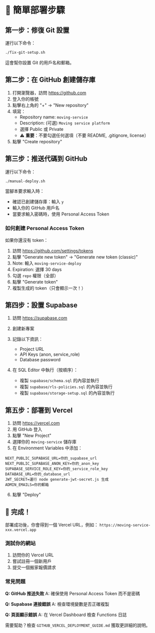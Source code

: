 # 🚀 簡單部署步驟

## 第一步：修復 Git 設置

運行以下命令：
```bash
./fix-git-setup.sh
```

這會幫你設置 Git 的用戶名和郵箱。

## 第二步：在 GitHub 創建儲存庫

1. 打開瀏覽器，訪問 https://github.com
2. 登入你的帳號
3. 點擊右上角的 "+" → "New repository"
4. 填寫：
   - Repository name: `moving-service`
   - Description: (可選) `Moving service platform`
   - 選擇 Public 或 Private
   - ⚠️ **重要**：不要勾選任何選項（不要 README, .gitignore, license）
5. 點擊 "Create repository"

## 第三步：推送代碼到 GitHub

運行以下命令：
```bash
./manual-deploy.sh
```

當腳本要求輸入時：
- 確認已創建儲存庫：輸入 `y`
- 輸入你的 GitHub 用戶名
- 當要求輸入密碼時，使用 Personal Access Token

### 如何創建 Personal Access Token

如果你還沒有 token：
1. 訪問 https://github.com/settings/tokens
2. 點擊 "Generate new token" → "Generate new token (classic)"
3. Note: 輸入 `moving-service-deploy`
4. Expiration: 選擇 30 days
5. 勾選 `repo` 權限（全部）
6. 點擊 "Generate token"
7. 複製生成的 token（只會顯示一次！）

## 第四步：設置 Supabase

1. 訪問 https://supabase.com
2. 創建新專案
3. 記錄以下資訊：
   - Project URL
   - API Keys (anon, service_role)
   - Database password

4. 在 SQL Editor 中執行（按順序）：
   - 複製 `supabase/schema.sql` 的內容並執行
   - 複製 `supabase/rls-policies.sql` 的內容並執行
   - 複製 `supabase/storage-setup.sql` 的內容並執行

## 第五步：部署到 Vercel

1. 訪問 https://vercel.com
2. 用 GitHub 登入
3. 點擊 "New Project"
4. 選擇你的 `moving-service` 儲存庫
5. 在 Environment Variables 中添加：

```
NEXT_PUBLIC_SUPABASE_URL=你的_supabase_url
NEXT_PUBLIC_SUPABASE_ANON_KEY=你的_anon_key
SUPABASE_SERVICE_ROLE_KEY=你的_service_role_key
DATABASE_URL=你的_database_url
JWT_SECRET=運行 node generate-jwt-secret.js 生成
ADMIN_EMAILS=你的郵箱
```

6. 點擊 "Deploy"

## 🎉 完成！

部署成功後，你會得到一個 Vercel URL，例如：
`https://moving-service-xxx.vercel.app`

### 測試你的網站

1. 訪問你的 Vercel URL
2. 嘗試註冊一個新用戶
3. 提交一個搬家報價請求

### 常見問題

**Q: GitHub 推送失敗**
A: 確保使用 Personal Access Token 而不是密碼

**Q: Supabase 連接錯誤**
A: 檢查環境變數是否正確複製

**Q: 頁面顯示錯誤**
A: 在 Vercel Dashboard 檢查 Functions 日誌

需要幫助？檢查 `GITHUB_VERCEL_DEPLOYMENT_GUIDE.md` 獲取更詳細的說明。 